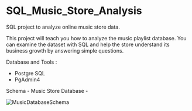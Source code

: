 # SQL_Music_Store_Analysis
SQL project to analyze online music store data.

This project will teach you how to analyze the music playlist database. You can examine the dataset with SQL and help the store understand its business growth by answering simple questions.

Database and Tools :
- Postgre SQL
- PgAdmin4

Schema - Music Store Database -

![MusicDatabaseSchema](https://github.com/Pratima-Kusale/SQL_Music_Store_Analysis/assets/131435787/e53b5f9a-1460-4712-823a-2a68a165804f)
